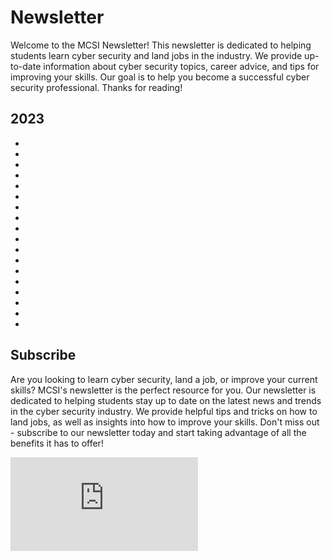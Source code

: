 # Newsletter

Welcome to the MCSI Newsletter! This newsletter is dedicated to helping students learn cyber security and land jobs in the industry. We provide up-to-date information about cyber security topics, career advice, and tips for improving your skills. Our goal is to help you become a successful cyber security professional. Thanks for reading!

## 2023

- [](learn-how-to-become-an-ethical-hacker)
- [](learn-how-to-create-business-connections-and-access-unlimited-opportunities)
- [](how-to-impress-hiring-managers-and-win-first-place-in-the-job-race)
- [](the-value-of-certifications-in-2023-and-beyond)
- [](learn-how-to-conquer-the-complexities-of-cyber-security-with-an-audacious-mindset)
- [](how-do-i-stay-motivated-and-passionate-about-cyber-security)
- [](what-skills-must-you-master-if-you-want-to-excel-as-a-soc-analyst)
- [](three-master-level-methods-to-unlock-the-most-difficult-areas-of-cyber-security)
- [](learn-how-to-secure-your-personal-devices-and-improve-your-cyber-skills)
- [](five-bad-habits-that-are-sabotaging-your-cyber-security-progress)
- [](five-ways-to-build-a-portfolio-that-attracts-recruiters-and-wins-jobs)
- [](a-proven-method-for-finding-a-cyber-mentor-and-accelerating-your-career)
- [](how-in-the-world-do-cyber-experts-master-I.T-abilities)
- [](do-you-want-to-grow-into-an-excellent-student-Master-this-approach)
- [](not-receiving-good-feedback-from-your-work-here-s-how-to-become-exceptional)
- [](how-can-you-build-helpful-and-rewarding-relationships-with-people-in-the-field)
- [](stakeholder-analysis-a-powerful-method-to-understand-what-people-want-and-need)
- [](learn-how-to-create-trust-and-collaboration-in-cyber-security-with-active-listening)

## Subscribe

Are you looking to learn cyber security, land a job, or improve your current skills? MCSI's newsletter is the perfect resource for you. Our newsletter is dedicated to helping students stay up to date on the latest news and trends in the cyber security industry. We provide helpful tips and tricks on how to land jobs, as well as insights into how to improve your skills. Don't miss out - subscribe to our newsletter today and start taking advantage of all the benefits it has to offer!

<iframe src="https://newsletter.mosse-institute.com/embed" style="background:white;" frameborder="0" scrolling="no"></iframe>